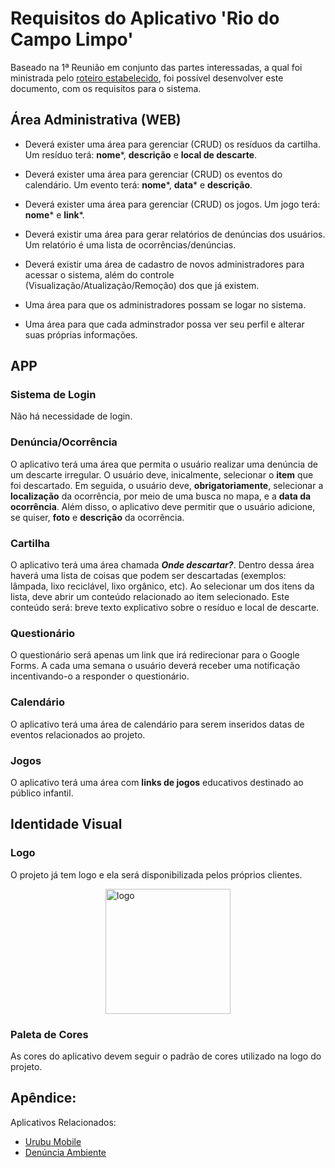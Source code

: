# Requisitos do Aplicativo 'Rio do Campo Limpo'
Baseado na 1ª Reunião em conjunto das partes interessadas, a qual foi ministrada pelo [roteiro estabelecido](https://github.com/software-engineering-utfpr/documentation/blob/master/02.%20First%20Meeting%20Script.md), foi possível desenvolver este documento, com os requisitos para o sistema.

## Área Administrativa (WEB)

- Deverá exister uma área para gerenciar (CRUD) os resíduos da cartilha. Um resíduo terá: **nome***, **descrição** e **local de descarte**.

- Deverá exister uma área para gerenciar (CRUD) os eventos do calendário. Um evento terá: **nome***, **data*** e **descrição**.

- Deverá exister uma área para gerenciar (CRUD) os jogos. Um jogo terá: **nome*** e **link***.

- Deverá existir uma área para gerar relatórios de denúncias dos usuários. Um relatório é uma lista de ocorrências/denúncias.

- Deverá existir uma área de cadastro de novos administradores para acessar o sistema, além do controle (Visualização/Atualização/Remoção) dos que já existem.

- Uma área para que os administradores possam se logar no sistema.

- Uma área para que cada adminstrador possa ver seu perfil e alterar suas próprias informações.

## APP

### Sistema de Login
Não há necessidade de login.

### Denúncia/Ocorrência
O aplicativo terá uma área que permita o usuário realizar uma denúncia de um descarte irregular. O usuário deve, inicalmente, selecionar o **item** que foi descartado. Em seguida, o usuário deve, **obrigatoriamente**, selecionar a **localização** da ocorrência, por meio de uma busca no mapa, e a **data da ocorrência**. Além disso, o aplicativo deve permitir que o usuário adicione, se quiser, **foto** e **descrição** da ocorrência.

### Cartilha
O aplicativo terá uma área chamada ***Onde descartar?***. Dentro dessa área haverá uma lista de coisas que podem ser descartadas (exemplos: lâmpada, lixo reciclável, lixo orgânico, etc). Ao selecionar um dos itens da lista, deve abrir um conteúdo relacionado ao item selecionado. Este conteúdo será: breve texto explicativo sobre o resíduo e local de descarte.

### Questionário
O questionário será apenas um link que irá redirecionar para o Google Forms.
A cada uma semana o usuário deverá receber uma notificação incentivando-o a responder o questionário.

### Calendário
O aplicativo terá uma área de calendário para serem inseridos datas de eventos relacionados ao projeto. 

### Jogos
O aplicativo terá uma área com **links de jogos** educativos destinado ao público infantil.

## Identidade Visual

### Logo
O projeto já tem logo e ela será disponibilizada pelos próprios clientes.

<img src = "https://scontent.fbfh3-2.fna.fbcdn.net/v/t1.0-9/47375849_266272480715362_2064037973946531840_n.jpg?_nc_cat=107&_nc_oc=AQk1fxGrrR8oI30_vgkgzXDcMP6e4Ksjm_jmiAOZjXqZZsBV2nk48o8zZT6twPS_UAPIuxoPDduMZTAxv2T5lAZX&_nc_ht=scontent.fbfh3-2.fna&oh=f32b550e18d4d39c29e63720507c5d80&oe=5DF88F64" style = "display: block; margin-left: auto; margin-right: auto;" alt = "logo" width = "200"/>

### Paleta de Cores
As cores do aplicativo devem seguir o padrão de cores utilizado na logo do projeto.

## Apêndice:

Aplicativos Relacionados:
- [Urubu Mobile](https://play.google.com/store/apps/details?id=br.com.brainweb.tetra.ufla.urubu)
- [Denúncia Ambiente](https://play.google.com/store/apps/details?id=br.gov.sp.denunciaambiental)
